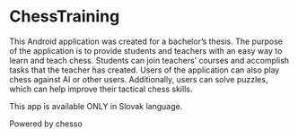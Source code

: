 # ChessTraining

This Android application was created for a bachelor’s thesis. The purpose of the application is to provide students and teachers with an easy way to learn and teach chess. Students can join teachers’ courses and accomplish tasks that the teacher has created. Users of the application can also play chess against AI or other users. Additionally, users can solve puzzles, which can help improve their tactical chess skills.

This app is available ONLY in Slovak language.

Powered by chesso

